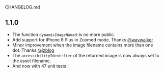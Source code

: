 CHANGELOG.md

## 1.1.0

- The function `dynamicImageNamed:`is no more public.
- Add support for iPhone 6 Plus in Zoomed mode. Thanks [@waywalker](https://github.com/waywalker)
- Minor improvement when the image filename contains more than one dot. Thanks [@jzblog](https://github.com/jzblog)
- The `accessibilityIdentifier` of the returned image is now always set to the asset filename.
- And now with 47 unit tests !
